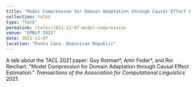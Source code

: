 ```yaml
---
title: "Model Compression for Domain Adaptation through Causal Effect Estimation"
collection: talks
type: "Talk"
permalink: /talks/2021-11-07-model-compression
venue: "EMNLP 2021"
date: 2021-11-07
location: "Punta Cana, Dominican Republic"
---
```


A talk about the TACL 2021 paper: Guy Rotman*, Amir Feder*, and Roi Reichart. "Model Compression for Domain Adaptation through Causal Effect Estimation." <i>Transactions of the Association for Computational Linguistics</i>  2021.

